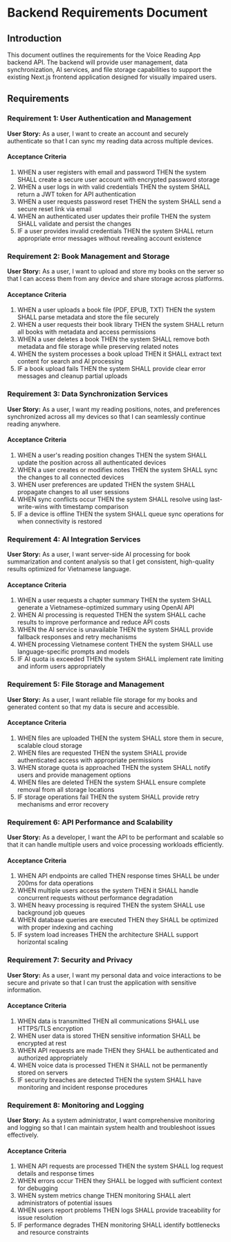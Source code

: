 # Backend Requirements Document

## Introduction

This document outlines the requirements for the Voice Reading App backend API. The backend will provide user management, data synchronization, AI services, and file storage capabilities to support the existing Next.js frontend application designed for visually impaired users.

## Requirements

### Requirement 1: User Authentication and Management

**User Story:** As a user, I want to create an account and securely authenticate so that I can sync my reading data across multiple devices.

#### Acceptance Criteria

1. WHEN a user registers with email and password THEN the system SHALL create a secure user account with encrypted password storage
2. WHEN a user logs in with valid credentials THEN the system SHALL return a JWT token for API authentication
3. WHEN a user requests password reset THEN the system SHALL send a secure reset link via email
4. WHEN an authenticated user updates their profile THEN the system SHALL validate and persist the changes
5. IF a user provides invalid credentials THEN the system SHALL return appropriate error messages without revealing account existence

### Requirement 2: Book Management and Storage

**User Story:** As a user, I want to upload and store my books on the server so that I can access them from any device and share storage across platforms.

#### Acceptance Criteria

1. WHEN a user uploads a book file (PDF, EPUB, TXT) THEN the system SHALL parse metadata and store the file securely
2. WHEN a user requests their book library THEN the system SHALL return all books with metadata and access permissions
3. WHEN a user deletes a book THEN the system SHALL remove both metadata and file storage while preserving related notes
4. WHEN the system processes a book upload THEN it SHALL extract text content for search and AI processing
5. IF a book upload fails THEN the system SHALL provide clear error messages and cleanup partial uploads

### Requirement 3: Data Synchronization Services

**User Story:** As a user, I want my reading positions, notes, and preferences synchronized across all my devices so that I can seamlessly continue reading anywhere.

#### Acceptance Criteria

1. WHEN a user's reading position changes THEN the system SHALL update the position across all authenticated devices
2. WHEN a user creates or modifies notes THEN the system SHALL sync the changes to all connected devices
3. WHEN user preferences are updated THEN the system SHALL propagate changes to all user sessions
4. WHEN sync conflicts occur THEN the system SHALL resolve using last-write-wins with timestamp comparison
5. IF a device is offline THEN the system SHALL queue sync operations for when connectivity is restored

### Requirement 4: AI Integration Services

**User Story:** As a user, I want server-side AI processing for book summarization and content analysis so that I get consistent, high-quality results optimized for Vietnamese language.

#### Acceptance Criteria

1. WHEN a user requests a chapter summary THEN the system SHALL generate a Vietnamese-optimized summary using OpenAI API
2. WHEN AI processing is requested THEN the system SHALL cache results to improve performance and reduce API costs
3. WHEN the AI service is unavailable THEN the system SHALL provide fallback responses and retry mechanisms
4. WHEN processing Vietnamese content THEN the system SHALL use language-specific prompts and models
5. IF AI quota is exceeded THEN the system SHALL implement rate limiting and inform users appropriately

### Requirement 5: File Storage and Management

**User Story:** As a user, I want reliable file storage for my books and generated content so that my data is secure and accessible.

#### Acceptance Criteria

1. WHEN files are uploaded THEN the system SHALL store them in secure, scalable cloud storage
2. WHEN files are requested THEN the system SHALL provide authenticated access with appropriate permissions
3. WHEN storage quota is approached THEN the system SHALL notify users and provide management options
4. WHEN files are deleted THEN the system SHALL ensure complete removal from all storage locations
5. IF storage operations fail THEN the system SHALL provide retry mechanisms and error recovery

### Requirement 6: API Performance and Scalability

**User Story:** As a developer, I want the API to be performant and scalable so that it can handle multiple users and voice processing workloads efficiently.

#### Acceptance Criteria

1. WHEN API endpoints are called THEN response times SHALL be under 200ms for data operations
2. WHEN multiple users access the system THEN it SHALL handle concurrent requests without performance degradation
3. WHEN heavy processing is required THEN the system SHALL use background job queues
4. WHEN database queries are executed THEN they SHALL be optimized with proper indexing and caching
5. IF system load increases THEN the architecture SHALL support horizontal scaling

### Requirement 7: Security and Privacy

**User Story:** As a user, I want my personal data and voice interactions to be secure and private so that I can trust the application with sensitive information.

#### Acceptance Criteria

1. WHEN data is transmitted THEN all communications SHALL use HTTPS/TLS encryption
2. WHEN user data is stored THEN sensitive information SHALL be encrypted at rest
3. WHEN API requests are made THEN they SHALL be authenticated and authorized appropriately
4. WHEN voice data is processed THEN it SHALL not be permanently stored on servers
5. IF security breaches are detected THEN the system SHALL have monitoring and incident response procedures

### Requirement 8: Monitoring and Logging

**User Story:** As a system administrator, I want comprehensive monitoring and logging so that I can maintain system health and troubleshoot issues effectively.

#### Acceptance Criteria

1. WHEN API requests are processed THEN the system SHALL log request details and response times
2. WHEN errors occur THEN they SHALL be logged with sufficient context for debugging
3. WHEN system metrics change THEN monitoring SHALL alert administrators of potential issues
4. WHEN users report problems THEN logs SHALL provide traceability for issue resolution
5. IF performance degrades THEN monitoring SHALL identify bottlenecks and resource constraints
